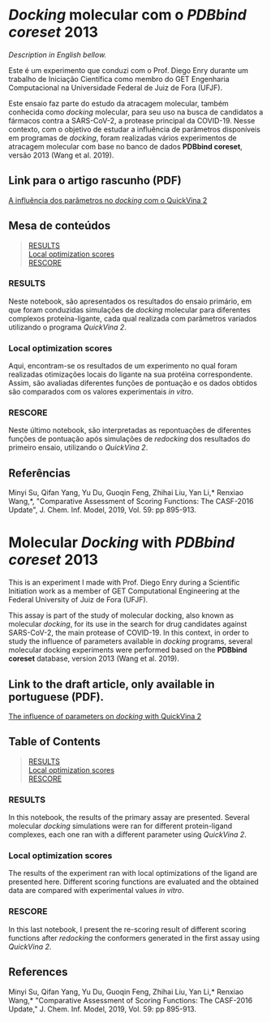 # *Docking* molecular com o *PDBbind coreset* 2013

*Description in English bellow.*

Este é um experimento que conduzi com o Prof. Diego Enry durante um trabalho de Iniciação Científica como membro do GET Engenharia Computacional na Universidade Federal de Juiz de Fora (UFJF).

Este ensaio faz parte do estudo da atracagem molecular, também conhecida como *docking* molecular, para seu uso na busca de candidatos a fármacos contra a SARS-CoV-2, a protease principal da COVID-19. Nesse contexto, com o objetivo de estudar a influência de parâmetros disponíveis em programas de *docking*, foram realizadas vários experimentos de atracagem molecular com base no banco de dados **PDBbind coreset**, versão 2013 (Wang et al. 2019).

## Link para o artigo rascunho (PDF)
[A influência dos parâmetros no *docking* com o QuickVina 2](https://github.com/caiocrocha/pdbbind-coreset-2013/blob/master/A_influ_ncia_dos_par_metros_no_docking_com_o_QuickVina_2.pdf)

## Mesa de conteúdos

> [RESULTS](https://github.com/caiocrocha/pdbbind-coreset-2013/blob/master/RESULTS.ipynb)    
> [Local optimization scores](https://github.com/caiocrocha/pdbbind-coreset-2013/blob/master/local_opt/Local%20optimization%20scores.ipynb)    
> [RESCORE](https://github.com/caiocrocha/pdbbind-coreset-2013/blob/master/rescore/RESCORE.ipynb)

### RESULTS
Neste notebook, são apresentados os resultados do ensaio primário, em que foram conduzidas simulações de *docking* molecular para diferentes complexos proteína-ligante, cada qual realizada com parâmetros variados utilizando o programa *QuickVina 2*.

### Local optimization scores
Aqui, encontram-se os resultados de um experimento no qual foram realizadas otimizações locais do ligante na sua protéina correspondente. Assim, são avaliadas diferentes funções de pontuação e os dados obtidos são comparados com os valores experimentais *in vitro*.

### RESCORE

Neste último notebook, são interpretadas as repontuações de diferentes funções de pontuação após simulações de *redocking* dos resultados do primeiro ensaio, utilizando o *QuickVina 2*.

## Referências
Minyi Su, Qifan Yang, Yu Du, Guoqin Feng, Zhihai Liu, Yan Li,* Renxiao Wang,*, "Comparative Assessment of Scoring Functions: The CASF-2016 Update", J. Chem. Inf. Model, 2019, Vol. 59: pp 895-913.

# Molecular *Docking* with *PDBbind coreset* 2013

This is an experiment I made with Prof. Diego Enry during a Scientific Initiation work as a member of GET Computational Engineering at the Federal University of Juiz de Fora (UFJF).

This assay is part of the study of molecular docking, also known as molecular *docking*, for its use in the search for drug candidates against SARS-CoV-2, the main protease of COVID-19. In this context, in order to study the influence of parameters available in *docking* programs, several molecular docking experiments were performed based on the **PDBbind coreset** database, version 2013 (Wang et al. 2019).

## Link to the draft article, only available in portuguese (PDF).
[The influence of parameters on *docking* with QuickVina 2](https://github.com/caiocrocha/pdbbind-coreset-2013/blob/master/A_influ_ncia_dos_par_metros_no_docking_com_o_QuickVina_2.pdf)

## Table of Contents

> [RESULTS](https://github.com/caiocrocha/pdbbind-coreset-2013/blob/master/RESULTS.ipynb)    
> [Local optimization scores](https://github.com/caiocrocha/pdbbind-coreset-2013/blob/master/local_opt/Local%20optimization%20scores.ipynb)    
> [RESCORE](https://github.com/caiocrocha/pdbbind-coreset-2013/blob/master/rescore/RESCORE.ipynb)

### RESULTS
In this notebook, the results of the primary assay are presented. Several molecular *docking* simulations were ran for different protein-ligand complexes, each one ran with a different parameter using *QuickVina 2*.

### Local optimization scores
The results of the experiment ran with local optimizations of the ligand are presented here. Different scoring functions are evaluated and the obtained data are compared with experimental values *in vitro*.

### RESCORE

In this last notebook, I present the re-scoring result of different scoring functions after *redocking* the conformers generated in the first assay using *QuickVina 2*.

## References
Minyi Su, Qifan Yang, Yu Du, Guoqin Feng, Zhihai Liu, Yan Li,* Renxiao Wang,* "Comparative Assessment of Scoring Functions: The CASF-2016 Update," J. Chem. Inf. Model, 2019, Vol. 59: pp 895-913.
